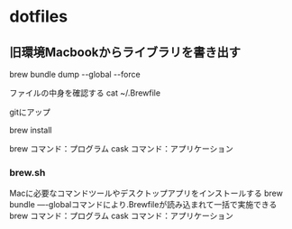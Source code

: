 # dotfiles

## 旧環境Macbookからライブラリを書き出す
brew bundle dump --global --force

ファイルの中身を確認する
cat ~/.Brewfile

gitにアップ

brew install

brew コマンド：プログラム
cask コマンド：アプリケーション


### brew.sh
Macに必要なコマンドツールやデスクトップアプリをインストールする
brew bundle —-globalコマンドにより.Brewfileが読み込まれて一括で実施できる
brew コマンド：プログラム
cask コマンド：アプリケーション

